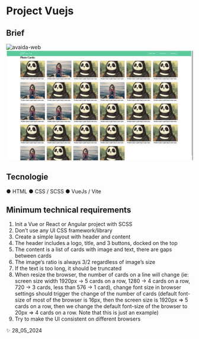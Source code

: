 # Project Vuejs

## Brief
![avaida-web](/src/assets/images/screenshot.png)
![avaida-web](/src/assets/images/screenshot_large.png)
## Tecnologie
● HTML
● CSS / SCSS
● VueJs / Vite
## Minimum technical requirements
1. Init a Vue or React or Angular project with SCSS
2. Don’t use any UI CSS framework/library
3. Create a simple layout with header and content
4. The header includes a logo, title, and 3 buttons, docked on the top
5. The content is a list of cards with image and text, there are gaps
between cards
6. The image‘s ratio is always 3/2 regardless of image’s size
7. If the text is too long, it should be truncated
8. When resize the browser, the number of cards on a line will change
(ie: screen size width 1920px -> 5 cards on a row, 1280 -> 4 cards on
a row, 720 -> 3 cards, less than 576 -> 1 card), change font size in
browser settings should trigger the change of the number of cards
(default font-size of most of the browser is 16px, then the screen size
is 1920px => 5 cards on a row, then we change the default font-size
of the browser to 20px => 4 cards on a row. Note that this is just an
example)
9. Try to make the UI consistent on different browsers

✨ 28_05_2024
